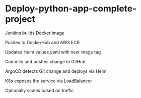 # Deploy-python-app-complete-project

Jenkins builds Docker image 

Pushes to DockerHub and AWS ECR

Updates Helm values.yaml with new image tag

Commits and pushes change to GitHub

ArgoCD detects Git change and deploys via Helm

K8s exposes the service via LoadBalancer

Optionally scales based on traffic
